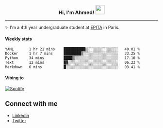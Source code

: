 <!-- Heading -->
<h3 align="center"> Hi, I'm Ahmed! <img src = "https://raw.githubusercontent.com/MartinHeinz/MartinHeinz/master/wave.gif" width = 30px></h3>

<!-- About section -->
---
✨ I'm a 4th year undergraduate student at <a href="https://www.epita.fr/en/">EPITA</a> in Paris.

<h4 align ="left"> Weekly stats </h4>

<!--START_SECTION:waka-->

```txt
YAML       1 hr 21 mins    ██████████░░░░░░░░░░░░░░░   40.01 %
Docker     1 hr 7 mins     ████████▒░░░░░░░░░░░░░░░░   33.25 %
Python     34 mins         ████▒░░░░░░░░░░░░░░░░░░░░   17.10 %
Text       12 mins         █▓░░░░░░░░░░░░░░░░░░░░░░░   06.23 %
Markdown   6 mins          █░░░░░░░░░░░░░░░░░░░░░░░░   03.41 %
```

<!--END_SECTION:waka-->

<!-- [![Ahmed's GitHub stats](https://github-readme-stats.vercel.app/api?username=ahmedhassayoune)](https://github.com/anuraghazra/github-readme-stats) -->

<h4 align ="left">Vibing to</h4>

[![Spotify](https://novatorem-ten-lyart.vercel.app/api/spotify)](https://open.spotify.com/user/31knevkvll66tzc3gqtoi6ngjbre)

<!-- Connect section -->

## Connect with me
  * <a href="https://www.linkedin.com/in/ahmed-hassayoune">Linkedin</a>
  * <a href="https://twitter.com/Ahmedhassaaa">Twitter</a>

<!-- Connect section: END -->

